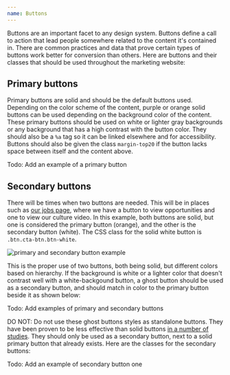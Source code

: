 ```yaml
---
name: Buttons
---
```


Buttons are an important facet to any design system. Buttons define a call to action that lead people somewhere related to the content it's contained in. There are common practices and data that prove certain types of buttons work better for conversion than others. Here are buttons and their classes that should be used throughout the marketing website:

## Primary buttons

Primary buttons are solid and should be the default buttons used. Depending on the color scheme of the content, purple or orange solid buttons can be used depending on the background color of the content. These primary buttons should be used on white or lighter gray backgrounds or any background that has a high contrast with the button color. They should also be a `%a` tag so it can be linked elsewhere and for accessibility. Buttons should also be given the class `margin-top20` if the button lacks space between itself and the content above.

Todo: Add an example of a primary button

## Secondary buttons

There will be times when two buttons are needed. This will be in places such as [our jobs page](https://about.gitlab.com/jobs/), where we have a button to view opportunities and one to view our culture video. In this example, both buttons are solid, but one is considered the primary button (orange), and the other is the secondary button (white). The CSS class for the solid white button is `.btn.cta-btn.btn-white`.

![primary and secondary button example](~/assets/images/brand/jobs-buttons-example.png)

This is the proper use of two buttons, both being solid, but different colors based on hierarchy. If the background is white or a lighter color that doesn't contrast well with a white-backgound button, a ghost button should be used as a secondary button, and should match in color to the primary button beside it as shown below:

Todo: Add examples of primary and secondary buttons

DO NOT: Do not use these ghost buttons styles as standalone buttons. They have been proven to be less effective than solid buttons [in a number of studies](https://conversionxl.com/blog/ghost-buttons/). They should only be used as a secondary button, next to a solid primary button that already exists. Here are the classes for the secondary buttons:

Todo: Add an example of secondary button one

